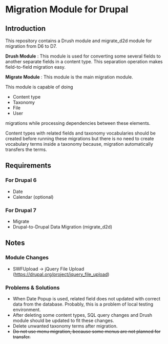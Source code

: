 # Migration Module for Drupal #

## Introduction ##

This repository contains a Drush module and migrate_d2d module for migration from D6 to D7.

__Drush Module__ : This module is used for converting some several fields to another separate fields in a content type. This separation operation makes field-to-field migration easy.

__Migrate Module__ : This module is the main migration module.

This module is capable of doing

* Content type
* Taxonomy
* File
* User

migrations while processing dependencies between these elements.

Content types with related fields and taxonomy vocabularies should be created before running these migrations but there is no need to create vocabulary terms inside a taxonomy because, migration automatically transfers the terms.


## Requirements ##

### For Drupal 6 ###

* Date
* Calendar (optional)

### For Drupal 7 ###

* Migrate
* Drupal-to-Drupal Data Migration (migrate_d2d)


## Notes ##

### Module Changes ###

* SWFUpload -> jQuery File Upload (https://drupal.org/project/jquery_file_upload)

### Problems & Solutions ###

* When Date Popup is used, related field does not updated with correct data from the database. Probably, this is a problem of local testing environment.
* After deleting some content types, SQL query changes and Drush module should be updated to fit these changes.
* Delete unwanted taxonomy terms after migration.
* ~~Do not use menu migration, because some menus are not planned for transfer.~~